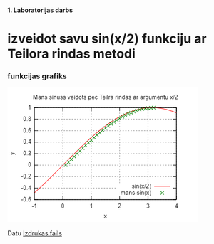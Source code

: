 #### 1. Laboratorijas darbs
# izveidot savu sin(x/2) funkciju ar Teilora rindas metodi

### funkcijas grafiks
  ![alt text](https://github.com/daisies7779/RTR-105/blob/master/darbi/1ld_series/sinusuSalidzinajums.png?raw=true)

Datu [Izdrukas fails](https://github.com/daisies7779/RTR-105/blob/master/darbi/1ld_series/dati.txt)
